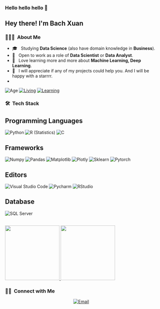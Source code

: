 ### Hello hello hello 👋

<h2> Hey there! I'm Bach Xuan </h2>

<h3> 👨🏻‍💻 &nbsp;About Me </h3>

- 🎓 &nbsp; Studying **Data Science** (also have domain knowledge in **Business**).
- 💼 &nbsp; Open to work as a role of **Data Scientist** or **Data Analyst**.
- 🌱 &nbsp; Love learning more and more about **Machine Learning, Deep Learning**.
-  🌟 &nbsp; I will appreciate if any of my projects could help you. And I will be happy with a starrrr.
-  
![Age](https://img.shields.io/badge/Age-20-blue)
[![Living](https://img.shields.io/badge/Living-Hanoi%2C%20Vietnam-blue)](https://en.wikipedia.org/wiki/Hanoi)
[![Learning](https://img.shields.io/badge/Learning%20at-National%20Economics%20University-blue)](https://en.neu.edu.vn/)

<h3> 🛠 &nbsp;Tech Stack</h3>

## Programming Languages
  ![Python](https://img.shields.io/badge/-Python-333333?style=flat&logo=python)
  ![R (Statistics)](https://img.shields.io/badge/-R-333333?style=flat&logo=R&logoColor=276DC3)
  ![C](https://img.shields.io/badge/-C-333333?style=flat&logo=C%2B%2B&logoColor=00599C)
  
##  Frameworks
![Numpy](https://img.shields.io/badge/-Numpy-55a2e0.svg?style=flat&logo=Numpy)
![Pandas](https://img.shields.io/badge/-Pandas-5d4296.svg?style=flat&logo=Pandas)
![Matplotlib](https://img.shields.io/badge/-Matplotlib-fca862.svg?style=flat&logo=matplotlib)
![Plotly](https://img.shields.io/badge/Plotly-fca862.svg?style=flat&logo=plotly&logoColor=white)
![Sklearn](https://img.shields.io/badge/-Sklearn-d6882f.svg?style=flat&logo=Scikit-learn)
![Pytorch](https://img.shields.io/badge/-Pytorch-a8502f.svg?style=flat&logo=Pytorch)

## Editors
  ![Visual Studio Code](https://img.shields.io/badge/-Visual%20Studio%20Code-333333?style=flat&logo=visual-studio-code&logoColor=007ACC)
  ![Pycharm](http://img.shields.io/badge/-Pycharm-49e031.svg?style=flat&logo=Pycharm)
  ![RStudio](https://img.shields.io/badge/-RStudio-333333?style=flat&logo=rstudio)
  
  ## Database
  ![SQL Server](https://img.shields.io/badge/-SQL-1d586e.svg?style=flat&logo=SQL)

<br/>

<a href="https://github.com/AVS1508">
  <img height="180em" src="https://github-readme-stats.vercel.app/api?username=maixbach&show_icons=true&title_color=fff&icon_color=79ff97&text_color=9f9f9f&bg_color=474c4d"/>
  <img height="180em" src="https://github-readme-stats.vercel.app/api/top-langs/?username=maixbach&theme=radical"/>
</a>

<br/>

<h3> 🤝🏻 &nbsp;Connect with Me </h3>

<p align="center">
<a href="mailto:maixbach.workneu@gmail.com"><img alt="Email" src="https://img.shields.io/badge/Email-maixbach.workneu-blue?style=flat-square&logo=gmail"></a>
</p>

<!--
**maixbach/maixbach** is a ✨ _special_ ✨ repository because its `README.md` (this file) appears on your GitHub profile.

Here are some ideas to get you started:

- 🔭 I’m currently working on ...
- 🌱 I’m currently learning ...
- 👯 I’m looking to collaborate on ...
- 🤔 I’m looking for help with ...
- 💬 Ask me about ...
- 📫 How to reach me: ...
- 😄 Pronouns: ...
- ⚡ Fun fact: ...
-->
